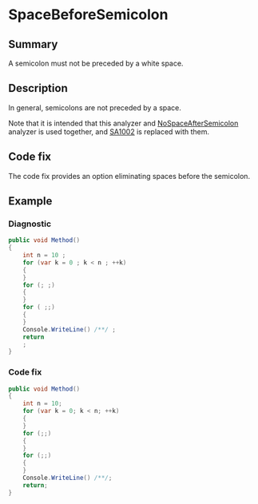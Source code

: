 # SpaceBeforeSemicolon

## Summary

A semicolon must not be preceded by a white space.

## Description

In general, semicolons are not preceded by a space.

Note that it is intended that this analyzer and
[NoSpaceAfterSemicolon](NoSpaceAfterSemicolon.md)
analyzer is used together, and [SA1002][sa1002] is replaced with them.

## Code fix

The code fix provides an option eliminating spaces before the semicolon.

## Example

### Diagnostic

```csharp
public void Method()
{
    int n = 10 ;
    for (var k = 0 ; k < n ; ++k)
    {
    }
    for (; ;)
    {
    }
    for ( ;;)
    {
    }
    Console.WriteLine() /**/ ;
    return
    ;
}
```

### Code fix

```csharp
public void Method()
{
    int n = 10;
    for (var k = 0; k < n; ++k)
    {
    }
    for (;;)
    {
    }
    for (;;)
    {
    }
    Console.WriteLine() /**/;
    return;
}
```

[sa1002]:
  https://github.com/DotNetAnalyzers/StyleCopAnalyzers/blob/master/documentation/SA1002.md
